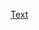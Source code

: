 [Text](https://htmlpreview.github.io/?https://github.com/hugohiraoka/Classifying_Spam_Email_Using_BERT/blob/main/test2/index.html)
